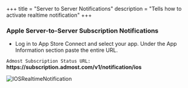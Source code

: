 +++
title = "Server to Server Notifications"
description = "Tells how to activate realtime notification"
+++

### Apple Server-to-Server Subscription Notifications

- Log in to App Store Connect and select your app. Under the App Information section paste the entire URL.

`Admost Subscription Status URL:` **https:\//subscription.admost.com/v1/notification/ios**

![IOSRealtimeNotification](/amrapi/images/ios-subscription-notification.png)
